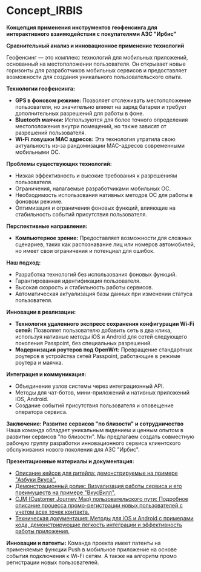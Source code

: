 # Concept_IRBIS
 
**Концепция применения инструментов геофенсинга для интерактивного взаимодействия с покупателями АЗС "Ирбис"**

__Сравнительный анализ и инновационное применение технологий__

Геофенсинг — это комплекс технологий для мобильных приложений, основанный на местоположении пользователя. Он открывает новые горизонты для разработчиков мобильных сервисов и предоставляет возможности для создания уникального пользовательского опыта.

**Технологии геофенсинга:**
+ **GPS в фоновом режиме:** Позволяет отслеживать местоположение пользователя, но значительно влияет на заряд батареи и требует дополнительных разрешений для работы в фоне.
+ **Bluetooth маячки:** Используются для более точного определения местоположения внутри помещений, но также зависят от разрешений пользователя.
+ **Wi-Fi ловушки MAC адресов:** Эта технология утратила свою актуальность из-за рандомизации MAC-адресов современными мобильными ОС.

**Проблемы существующих технологий:**
+ Низкая эффективность и высокие требования к разрешениям пользователя.
+ Ограничения, налагаемые разработчиками мобильных ОС.
+ Необходимость использования нативных методов ОС для работы в фоновом режиме.
+ Оптимизация и ограничения фоновых функций, влияющие на стабильность событий присутствия пользователя.

**Перспективные направления:**
+ **Компьютерное зрение:** Предоставляет возможности для сложных сценариев, таких как распознавание лиц или номеров автомобилей, но имеет свои ограничения и потенциал для ошибок.

**Наш подход:**
+ Разработка технологий без использования фоновых функций.
+ Гарантированная идентификация пользователя.
+ Высокая скорость и стабильность работы сервисов.
+ Автоматическая актуализация базы данных при изменении статуса пользователя.

**Инновации в реализации:**
+ **Технология удаленного экспресс сохранения конфигурации Wi-Fi сетей:** Позволяет пользователю добавить сеть в два клика, используя нативные методы iOS и Android для сетей следующего поколения Passpoint, без специальных разрешений.
+ **Модернизация роутеров под OpenWrt:** Превращение стандартных роутеров в устройства сетей Passpoint, работающие в режиме роутера и маячка.

**Интеграция и коммуникация:**
+ Объединение узлов системы через интеграционный API.
+ Методы для чат-ботов, мини-приложений и нативных приложений iOS, Android.
+ Создание событий присутствия пользователя и оповещение оператора сервиса.

**Заключение: Развитие сервисов "по близости" и сотрудничество**
Наша команда обладает уникальным видением и ценным опытом в развитии сервисов "по близости". Мы предлагаем создать совместную рабочую группу разработки инновационного сервиса клиентского обслуживания нового поколения для АЗС "Ирбис".

**Презентационные материалы и документация:**
+ [Описание кейсов для ритейла: демонстрируемые на примере "Азбуки Вкуса".](https://disk.yandex.ru/i/xScRbcEzkRl7_Q)
+ [Демонстрационный ролик: Визуализация работы сервиса и его преимуществ на примере "ВкусВилл".](https://www.youtube.com/watch?v=6oPVBUWPokU)
+ [CJM (Customer Journey Map) пользовательского пути: Подробное описание процесса промо-регистрации новых пользователей с учетом всех точек контакта.](https://miro.com/app/board/uXjVKJjAse0=/?share_link_id=637228610099)
+ [Техническая документация: Методы для iOS и Android с примерами кода, демонстрирующие легкость интеграции и эффективность работы приложения.](https://github.com/lekontcev-i/Competition-Tg/tree/main/integration%20SDK)

**Инновации и патенты:**
Команда проекта имеет патенты на применяемые функции Push в мобильное приложение на основе события подключения к Wi-Fi сетям. А также на алгоритм промо регистрации новых пользователей.
